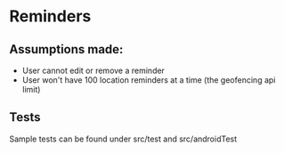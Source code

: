 # Reminders

## Assumptions made:
* User cannot edit or remove a reminder
* User won't have 100 location reminders at a time (the geofencing api limit) 


## Tests
Sample tests can be found under src/test and src/androidTest